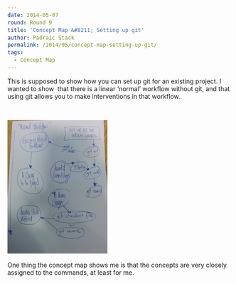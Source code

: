 ```yaml
---
date: 2014-05-07
round: Round 9
title: 'Concept Map &#8211; Setting up git'
author: Padraic Stack
permalink: /2014/05/concept-map-setting-up-git/
tags:
  - Concept Map
---
```

This is supposed to show how you can set up git for an existing project. I wanted to show  that there is a linear &#8216;normal&#8217; workflow without git, and that using git allows you to make interventions in that workflow.

&nbsp;

[<img class="alignnone size-medium wp-image-6978" alt="IMG_20140507_143108" src="/uploads/2014/05/IMG_20140507_143108-225x300.jpg" width="225" height="300" />][1]

One thing the concept map shows me is that the concepts are very closely assigned to the commands, at least for me.

 [1]: /uploads/2014/05/IMG_20140507_143108.jpg
